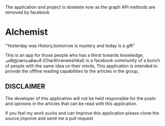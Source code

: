 The application and project is obselete now as the graph API methods are removed by facebook
# Alchemist


"Yesterday was History,tomorrow is mystery and today is a gift"

This is an app for those people who has a thirst towards knowledge,
ചരിത്രാന്വേഷികൾ (Charithranweshikal) is a facebook community of a bunch of people with the same idea on their minds,
This application is intended to provide the offline reading capabilities to the articles in the group,

DISCLAIMER
--------------------------
The developer of this application will not be held responsible for the posts and opinions in the articles that can be read with this application.

If you feel my work sucks and can Improve this application please clone the source,improve and send me a pull request 

